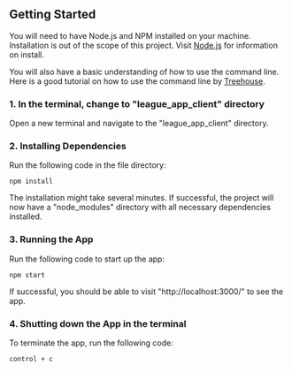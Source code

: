 ## Getting Started
You will need to have Node.js and NPM installed on your machine.  Installation is out of the scope of this project.  Visit [Node.js](https://nodejs.org/en/) for information on install.

You will also have a basic understanding of how to use the command line.  Here is a good tutorial on how to use the command line by [Treehouse](http://blog.teamtreehouse.com/introduction-to-the-mac-os-x-command-line).

### 1. In the terminal, change to "league_app_client" directory
Open a new terminal and navigate to the "league_app_client" directory.

### 2. Installing Dependencies
Run the following code in the file directory:
```
npm install
```
The installation might take several minutes.  If successful, the project will now have a "node_modules" directory with all necessary dependencies installed.

### 3. Running the App
Run the following code to start up the app:
```
npm start
```
If successful, you should be able to visit "http://localhost:3000/" to see the app.

### 4. Shutting down the App in the terminal
To terminate the app, run the following code:
```
control + c
```